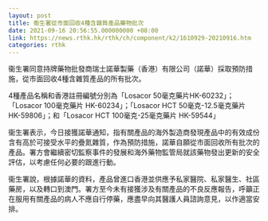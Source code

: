 ```yaml
---
layout: post
title: 衞生署從市面回收4種含雜質產品藥物批次
date: 2021-09-16 20:56:55.000000000 +08:00
link: https://news.rthk.hk/rthk/ch/component/k2/1610929-20210916.htm
categories: rthk
---
```


衞生署同意持牌藥物批發商瑞士諾華製藥（香港）有限公司（諾華）採取預防措施，從市面回收4種含雜質產品的所有批次。

4種產品名稱和香港註冊編號分別為「Losacor 50毫克藥片HK-60232」；「Losacor 100毫克藥片 HK-60234」；「Losacor HCT 50毫克-12.5毫克藥片 HK-59806」；和「Losacor HCT 100毫克-25毫克藥片 HK-59544」

衞生署表示，今日接獲諾華通知，指有關產品的海外製造商發現產品中的有效成份含有高於可接受水平的疊氮雜質，作為預防措施，諾華自願從市面回收所有批次的產品。署方會繼續密切監察事件的發展和海外藥物監管局就該藥物發出更新的安全評估，以考慮任何必要的跟進行動。

衞生署說，根據諾華的資料，產品曾進口香港並供應予私家醫院、私家醫生、社區藥房，以及轉口到澳門。署方至今未有接獲涉及有關產品的不良反應報告，呼籲正在服用有關產品的病人不應自行停藥，應盡早向其醫護人員諮詢意見，以作適當安排。
